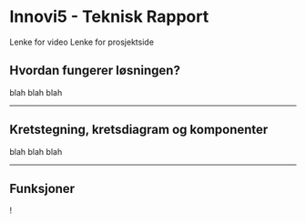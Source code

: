 # Innovi5 - Teknisk Rapport
Lenke for video
Lenke for prosjektside

## Hvordan fungerer løsningen?
blah blah blah

___________________________________________________________

## Kretstegning, kretsdiagram og komponenter
blah blah blah

___________________________________________________________

## Funksjoner
!
